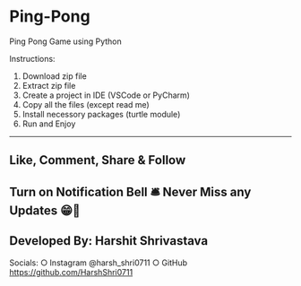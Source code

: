 # Ping-Pong
Ping Pong Game using Python

Instructions:
1. Download zip file
2. Extract zip file
3. Create a project in IDE (VSCode or PyCharm)
4. Copy all the files (except read me)
5. Install necessory packages (turtle module)
6. Run and Enjoy
---------------------------------
Like, Comment, Share & Follow 
---------------------------------
Turn on Notification Bell 🛎 
Never Miss any Updates 😁🙏
---------------------------------
Developed By:
Harshit Shrivastava
---------------------------------
Socials: 
○ Instagram @harsh_shri0711
○ GitHub https://github.com/HarshShri0711
